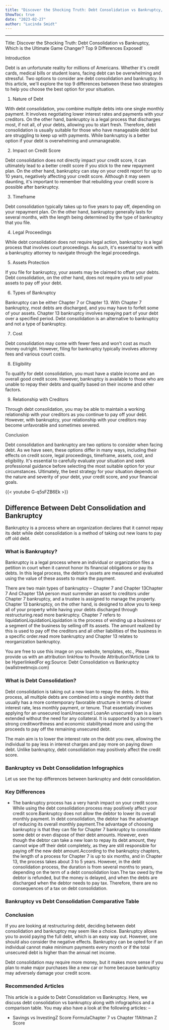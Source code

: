```yaml
---
title: "Discover the Shocking Truth: Debt Consolidation vs Bankruptcy, Which is the Ultimate Game Changer? Top 9 Differences Exposed!"
ShowToc: true 
date: "2023-02-27"
author: "Lucinda Smidt"
---
```

*****
Title: Discover the Shocking Truth: Debt Consolidation vs Bankruptcy, Which is the Ultimate Game Changer? Top 9 Differences Exposed!

Introduction

Debt is an unfortunate reality for millions of Americans. Whether it's credit cards, medical bills or student loans, facing debt can be overwhelming and stressful. Two options to consider are debt consolidation and bankruptcy. In this article, we'll explore the top 9 differences between these two strategies to help you choose the best option for your situation.

1. Nature of Debt

With debt consolidation, you combine multiple debts into one single monthly payment. It involves negotiating lower interest rates and payments with your creditors. On the other hand, bankruptcy is a legal process that discharges most, if not all, of your debts, allowing you to start fresh. Therefore, debt consolidation is usually suitable for those who have manageable debt but are struggling to keep up with payments. While bankruptcy is a better option if your debt is overwhelming and unmanageable.

2. Impact on Credit Score

Debt consolidation does not directly impact your credit score, it can ultimately lead to a better credit score if you stick to the new repayment plan. On the other hand, bankruptcy can stay on your credit report for up to 10 years, negatively affecting your credit score. Although it may seem daunting, it's important to remember that rebuilding your credit score is possible after bankruptcy.

3. Timeframe

Debt consolidation typically takes up to five years to pay off, depending on your repayment plan. On the other hand, bankruptcy generally lasts for several months, with the length being determined by the type of bankruptcy that you file.

4. Legal Proceedings

While debt consolidation does not require legal action, bankruptcy is a legal process that involves court proceedings. As such, it's essential to work with a bankruptcy attorney to navigate through the legal proceedings.

5. Assets Protection

If you file for bankruptcy, your assets may be claimed to offset your debts. Debt consolidation, on the other hand, does not require you to sell your assets to pay off your debt.

6. Types of Bankruptcy

Bankruptcy can be either Chapter 7 or Chapter 13. With Chapter 7 bankruptcy, most debts are discharged, and you may have to forfeit some of your assets. Chapter 13 bankruptcy involves repaying part of your debt over a specified period. Debt consolidation is an alternative to bankruptcy and not a type of bankruptcy.

7. Cost

Debt consolidation may come with fewer fees and won't cost as much money outright. However, filing for bankruptcy typically involves attorney fees and various court costs.

8. Eligibility

To qualify for debt consolidation, you must have a stable income and an overall good credit score. However, bankruptcy is available to those who are unable to repay their debts and qualify based on their income and other factors.

9. Relationship with Creditors

Through debt consolidation, you may be able to maintain a working relationship with your creditors as you continue to pay off your debt. However, with bankruptcy, your relationship with your creditors may become unfavorable and sometimes severed.

Conclusion

Debt consolidation and bankruptcy are two options to consider when facing debt. As we have seen, these options differ in many ways, including their effects on credit score, legal proceedings, timeframe, assets, cost, and eligibility. It's essential to carefully evaluate your situation and seek professional guidance before selecting the most suitable option for your circumstances. Ultimately, the best strategy for your situation depends on the nature and severity of your debt, your credit score, and your financial goals.

{{< youtube G-q5sFZB6Ek >}} 



## Difference Between Debt Consolidation and Bankruptcy
 
Bankruptcy is a process where an organization declares that it cannot repay its debt while debt consolidation is a method of taking out new loans to pay off old debt.
 
### What is Bankruptcy?
 
Bankruptcy is a legal process where an individual or organization files a petition in court when it cannot honor its financial obligations or pay its debts. In this legal process, the debtor’s assets are measured and evaluated using the value of these assets to make the payment.
 
There are two main types of bankruptcy – Chapter 7 and Chapter 13Chapter 7 And Chapter 13A person must surrender an asset to creditors under Chapter 7 bankruptcy, and a trustee is assigned to manage the property. Chapter 13 bankruptcy, on the other hand, is designed to allow you to keep all of your property while having your debts discharged through restructuring.read more bankruptcy. Chapter 7 refers to liquidationLiquidationLiquidation is the process of winding up a business or a segment of the business by selling off its assets. The amount realized by this is used to pay off the creditors and all other liabilities of the business in a specific order.read more bankruptcy and Chapter 13 relates to reorganization bankruptcy.
 
 You are free to use this image on you website, templates, etc.,  Please provide us with an attribution linkHow to Provide Attribution?Article Link to be HyperlinkedFor eg:Source: Debt Consolidation vs Bankruptcy (wallstreetmojo.com) 
 
### What is Debt Consolidation?
 
Debt consolidation is taking out a new loan to repay the debts. In this process, all multiple debts are combined into a single monthly debt that usually has a more contemporary favorable structure in terms of lower interest rate, less monthly payment, or tenure. That essentially involves applying for an unsecured loanUnsecured LoanAn unsecured loan is a loan extended without the need for any collateral. It is supported by a borrower’s strong creditworthiness and economic stabilityread more and using the proceeds to pay off the remaining unsecured debt.
 
The main aim is to lower the interest rate on the debt you owe, allowing the individual to pay less in interest charges and pay more on paying down debt. Unlike bankruptcy, debt consolidation may positively affect the credit score.
 
### Bankruptcy vs Debt Consolidation Infographics
 
Let us see the top differences between bankruptcy and debt consolidation.
 
### Key Differences
 
- The bankruptcy process has a very harsh impact on your credit score. While using the debt consolidation process may positively affect your credit score.Bankruptcy does not allow the debtor to lower its overall monthly payment. In debt consolidation, the debtor has the advantage of reducing its overall monthly payment.The advantage of choosing bankruptcy is that they can file for Chapter 7 bankruptcy to consolidate some debt or even dispose of their debt amounts. However, even though the debtor can take a new loan to repay its debt amount, they cannot wipe off their debt completely, as they are still responsible for paying off the new debt amount.According to the bankruptcy chapters, the length of a process for Chapter 7 is up to six months, and in Chapter 13, the process takes about 3 to 5 years. However, in the debt consolidation process, the duration is from several months to years, depending on the term of a debt consolidation loan.The tax owed by the debtor is refunded, but the money is delayed, and when the debts are discharged when the debtor needs to pay tax. Therefore, there are no consequences of a tax on debt consolidation.

 
### Bankruptcy vs Debt Consolidation Comparative Table
 
### Conclusion
 
If you are looking at restructuring debt, deciding between debt consolidation and bankruptcy may seem like a choice. Bankruptcy allows you to avoid paying the full debt, which is an easy way out. However, one should also consider the negative effects. Bankruptcy can be opted for if an individual cannot make minimum payments every month or if the total unsecured debt is higher than the annual net income.
 
Debt consolidation may require more money, but it makes more sense if you plan to make major purchases like a new car or home because bankruptcy may adversely damage your credit score.
 
### Recommended Articles
 
This article is a guide to Debt Consolidation vs Bankruptcy. Here, we discuss debt consolidation vs bankruptcy along with infographics and a comparison table. You may also have a look at the following articles: –
 
- Savings vs InvestingZ Score FormulaChapter 7 vs Chapter 11Altman Z Score




